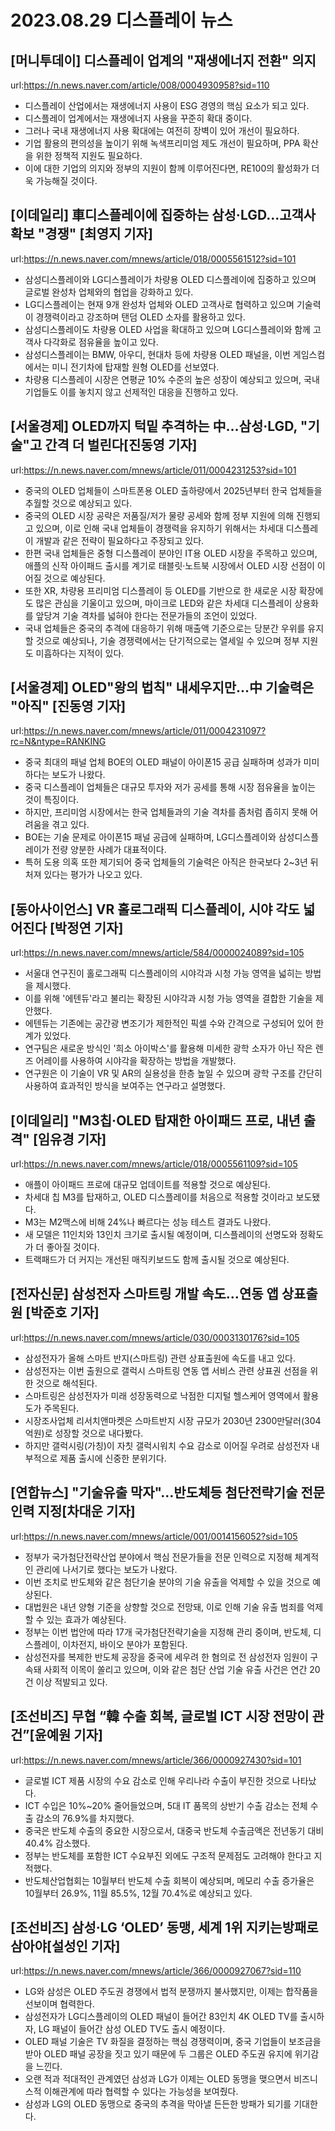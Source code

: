 # 2023.08.29 디스플레이 뉴스

## [머니투데이] 디스플레이 업계의 "재생에너지 전환" 의지
url:https://n.news.naver.com/article/008/0004930958?sid=110
- 디스플레이 산업에서는 재생에너지 사용이 ESG 경영의 핵심 요소가 되고 있다.
- 디스플레이 업계에서는 재생에너지 사용을 꾸준히 확대 중이다.
- 그러나 국내 재생에너지 사용 확대에는 여전히 장벽이 있어 개선이 필요하다.
- 기업 활용의 편의성을 높이기 위해 녹색프리미엄 제도 개선이 필요하며, PPA 확산을 위한 정책적 지원도 필요하다.
- 이에 대한 기업의 의지와 정부의 지원이 함께 이루어진다면, RE100의 활성화가 더욱 가능해질 것이다.

## [이데일리] 車디스플레이에 집중하는 삼성·LGD…고객사 확보 "경쟁" [최영지 기자]
url:https://n.news.naver.com/mnews/article/018/0005561512?sid=101
- 삼성디스플레이와 LG디스플레이가 차량용 OLED 디스플레이에 집중하고 있으며 글로벌 완성차 업체와의 협업을 강화하고 있다.
- LG디스플레이는 현재 9개 완성차 업체와 OLED 고객사로 협력하고 있으며 기술력이 경쟁력이라고 강조하며 탠덤 OLED 소자를 활용하고 있다.
- 삼성디스플레이도 차량용 OLED 사업을 확대하고 있으며 LG디스플레이와 함께 고객사 다각화로 점유율을 높이고 있다.
- 삼성디스플레이는 BMW, 아우디, 현대차 등에 차량용 OLED 패널을, 이번 게임스컴에서는 미니 전기차에 탑재할 원형 OLED를 선보였다.
- 차량용 디스플레이 시장은 연평균 10% 수준의 높은 성장이 예상되고 있으며, 국내 기업들도 이를 놓치지 않고 선제적인 대응을 진행하고 있다.

## [서울경제] OLED까지 턱밑 추격하는 中…삼성·LGD, "기술"고 간격 더 벌린다[진동영 기자]
url:https://n.news.naver.com/mnews/article/011/0004231253?sid=101
- 중국의 OLED 업체들이 스마트폰용 OLED 출하량에서 2025년부터 한국 업체들을 추월할 것으로 예상되고 있다.
- 중국의 OLED 시장 공략은 저품질/저가 물량 공세와 함께 정부 지원에 의해 진행되고 있으며, 이로 인해 국내 업체들이 경쟁력을 유지하기 위해서는 차세대 디스플레이 개발과 같은 전략이 필요하다고 주장되고 있다.
- 한편 국내 업체들은 중형 디스플레이 분야인 IT용 OLED 시장을 주목하고 있으며, 애플의 신작 아이패드 출시를 계기로 태블릿·노트북 시장에서 OLED 시장 선점이 이어질 것으로 예상된다.
- 또한 XR, 차량용 프리미엄 디스플레이 등 OLED를 기반으로 한 새로운 시장 확장에도 많은 관심을 기울이고 있으며, 마이크로 LED와 같은 차세대 디스플레이 상용화를 앞당겨 기술 격차를 넓혀야 한다는 전문가들의 조언이 있었다.
- 국내 업체들은 중국의 추격에 대응하기 위해 매출액 기준으로는 당분간 우위를 유지할 것으로 예상되나, 기술 경쟁력에서는 단기적으로는 열세일 수 있으며 정부 지원도 미흡하다는 지적이 있다.

## [서울경제] OLED"왕의 법칙" 내세우지만…中 기술력은 "아직" [진동영 기자]
url:https://n.news.naver.com/mnews/article/011/0004231097?rc=N&ntype=RANKING
- 중국 최대의 패널 업체 BOE의 OLED 패널이 아이폰15 공급 실패하며 성과가 미미하다는 보도가 나왔다.
- 중국 디스플레이 업체들은 대규모 투자와 저가 공세를 통해 시장 점유율을 높이는 것이 특징이다.
- 하지만, 프리미엄 시장에서는 한국 업체들과의 기술 격차를 좀처럼 좁히지 못해 어려움을 겪고 있다.
- BOE는 기술 문제로 아이폰15 패널 공급에 실패하며, LG디스플레이와 삼성디스플레이가 전량 양분한 사례가 대표적이다.
- 특허 도용 의혹 또한 제기되어 중국 업체들의 기술력은 아직은 한국보다 2~3년 뒤처져 있다는 평가가 나오고 있다.

## [동아사이언스] VR 홀로그래픽 디스플레이, 시야 각도 넓어진다 [박정연 기자]
url:https://n.news.naver.com/mnews/article/584/0000024089?sid=105
- 서울대 연구진이 홀로그래픽 디스플레이의 시야각과 시청 가능 영역을 넓히는 방법을 제시했다.
- 이를 위해 '에텐듀'라고 불리는 확장된 시야각과 시청 가능 영역을 결합한 기술을 제안했다.
- 에텐듀는 기존에는 공간광 변조기가 제한적인 픽셀 수와 간격으로 구성되어 있어 한계가 있었다.
- 연구팀은 새로운 방식인 '희소 아이박스'를 활용해 미세한 광학 소자가 아닌 작은 렌즈 어레이를 사용하여 시야각을 확장하는 방법을 개발했다.
- 연구원은 이 기술이 VR 및 AR의 실용성을 한층 높일 수 있으며 광학 구조를 간단히 사용하여 효과적인 방식을 보여주는 연구라고 설명했다.

## [이데일리] "M3칩·OLED 탑재한 아이패드 프로, 내년 출격" [임유경 기자]
url:https://n.news.naver.com/mnews/article/018/0005561109?sid=105
- 애플이 아이패드 프로에 대규모 업데이트를 적용할 것으로 예상된다.
- 차세대 칩 M3를 탑재하고, OLED 디스플레이를 처음으로 적용할 것이라고 보도됐다.
- M3는 M2맥스에 비해 24%나 빠르다는 성능 테스트 결과도 나왔다.
- 새 모델은 11인치와 13인치 크기로 출시될 예정이며, 디스플레이의 선명도와 정확도가 더 좋아질 것이다.
- 트랙패드가 더 커지는 개선된 매직키보드도 함께 출시될 것으로 예상된다.

## [전자신문] 삼성전자 스마트링 개발 속도…연동 앱 상표출원 [박준호 기자]
url:https://n.news.naver.com/mnews/article/030/0003130176?sid=105
- 삼성전자가 올해 스마트 반지(스마트링) 관련 상표출원에 속도를 내고 있다.
- 삼성전자는 이번 출원으로 갤럭시 스마트링 연동 앱 서비스 관련 상표권 선점을 위한 것으로 해석된다.
- 스마트링은 삼성전자가 미래 성장동력으로 낙점한 디지털 헬스케어 영역에서 활용도가 주목된다.
- 시장조사업체 리서치앤마켓은 스마트반지 시장 규모가 2030년 2300만달러(304억원)로 성장할 것으로 내다봤다.
- 하지만 갤럭시링(가칭)이 자칫 갤럭시워치 수요 감소로 이어질 우려로 삼성전자 내부적으로 제품 출시에 신중한 분위기다.

## [연합뉴스] "기술유출 막자"…반도체등 첨단전략기술 전문인력 지정[차대운 기자]
url:https://n.news.naver.com/mnews/article/001/0014156052?sid=105
- 정부가 국가첨단전략산업 분야에서 핵심 전문가들을 전문 인력으로 지정해 체계적인 관리에 나서기로 했다는 보도가 나왔다.
- 이번 조치로 반도체와 같은 첨단기술 분야의 기술 유출을 억제할 수 있을 것으로 예상된다.
- 대법원은 내년 양형 기준을 상향할 것으로 전망돼, 이로 인해 기술 유출 범죄를 억제할 수 있는 효과가 예상된다.
- 정부는 이번 법안에 따라 17개 국가첨단전략기술을 지정해 관리 중이며, 반도체, 디스플레이, 이차전지, 바이오 분야가 포함된다.
- 삼성전자를 복제한 반도체 공장을 중국에 세우려 한 혐의로 전 삼성전자 임원이 구속돼 사회적 이목이 쏠리고 있으며, 이와 같은 첨단 산업 기술 유출 사건은 연간 20건 이상 적발되고 있다.

## [조선비즈] 무협 “韓 수출 회복, 글로벌 ICT 시장 전망이 관건”[윤예원 기자]
url:https://n.news.naver.com/mnews/article/366/0000927430?sid=101
- 글로벌 ICT 제품 시장의 수요 감소로 인해 우리나라 수출이 부진한 것으로 나타났다.
- ICT 수입은 10%~20% 줄어들었으며, 5대 IT 품목의 상반기 수출 감소는 전체 수출 감소의 76.9%를 차지했다.
- 중국은 반도체 수출의 중요한 시장으로서, 대중국 반도체 수출금액은 전년동기 대비 40.4% 감소했다.
- 정부는 반도체를 포함한 ICT 수요부진 외에도 구조적 문제점도 고려해야 한다고 지적했다.
- 반도체산업협회는 10월부터 반도체 수출 회복이 예상되며, 메모리 수출 증가율은 10월부터 26.9%, 11월 85.5%, 12월 70.4%로 예상되고 있다.

## [조선비즈] 삼성·LG ‘OLED’ 동맹, 세계 1위 지키는방패로 삼아야[설성인 기자]
url:https://n.news.naver.com/mnews/article/366/0000927067?sid=110
- LG와 삼성은 OLED 주도권 경쟁에서 법적 분쟁까지 불사했지만, 이제는 합작품을 선보이며 협력한다.
- 삼성전자가 LG디스플레이의 OLED 패널이 들어간 83인치 4K OLED TV를 출시하자, LG 패널이 들어간 삼성 OLED TV도 출시 예정이다.
- OLED 패널 기술은 TV 화질을 결정하는 핵심 경쟁력이며, 중국 기업들이 보조금을 받아 OLED 패널 공장을 짓고 있기 때문에 두 그룹은 OLED 주도권 유지에 위기감을 느낀다.
- 오랜 적과 적대적인 관계였던 삼성과 LG가 이제는 OLED 동맹을 맺으면서 비즈니스적 이해관계에 따라 협력할 수 있다는 가능성을 보여줬다.
- 삼성과 LG의 OLED 동맹으로 중국의 추격을 막아낼 든든한 방패가 되기를 기대한다.
